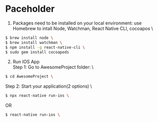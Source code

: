 # Paceholder

1. Packages need to be installed on your local environment: use Homebrew to intall Node, Watchman, React Native CLI, cocoapos \
```bash
$ brew install node \
$ brew install watchman \
$ npm install -g react-native-cli \
$ sudo gem install cocoapods
```

2. Run IOS App \
Step 1: Go to AwesomeProject folder: \
```bash
$ cd AwesomeProject \ 
```
Step 2: Start your application(2 options) \ 
```bash
$ npx react-native run-ios \ 
```
OR 
```bash
$ react-native run-ios \
```
